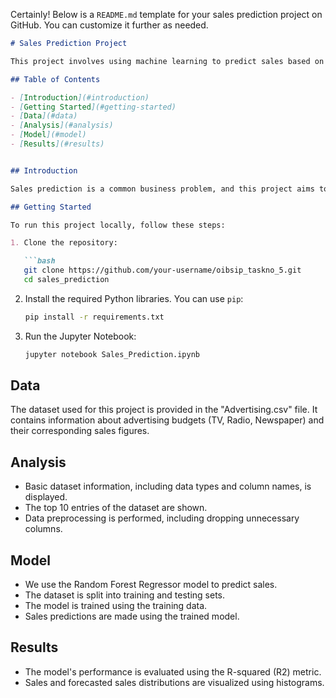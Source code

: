Certainly! Below is a `README.md` template for your sales prediction project on GitHub. You can customize it further as needed.

```markdown
# Sales Prediction Project

This project involves using machine learning to predict sales based on advertising budgets. We explore and analyze the dataset, preprocess the data, train a Random Forest Regressor model, and evaluate its performance.

## Table of Contents

- [Introduction](#introduction)
- [Getting Started](#getting-started)
- [Data](#data)
- [Analysis](#analysis)
- [Model](#model)
- [Results](#results)


## Introduction

Sales prediction is a common business problem, and this project aims to predict sales based on advertising expenditures. We use a machine learning model, specifically the Random Forest Regressor, to make predictions. The project includes data analysis, preprocessing, model training, evaluation, and visualization.

## Getting Started

To run this project locally, follow these steps:

1. Clone the repository:

   ```bash
   git clone https://github.com/your-username/oibsip_taskno_5.git
   cd sales_prediction
   ```

2. Install the required Python libraries. You can use `pip`:

   ```bash
   pip install -r requirements.txt
   ```

3. Run the Jupyter Notebook:

   ```bash
   jupyter notebook Sales_Prediction.ipynb
   ```

## Data

The dataset used for this project is provided in the "Advertising.csv" file. It contains information about advertising budgets (TV, Radio, Newspaper) and their corresponding sales figures.

## Analysis

- Basic dataset information, including data types and column names, is displayed.
- The top 10 entries of the dataset are shown.
- Data preprocessing is performed, including dropping unnecessary columns.

## Model

- We use the Random Forest Regressor model to predict sales.
- The dataset is split into training and testing sets.
- The model is trained using the training data.
- Sales predictions are made using the trained model.

## Results

- The model's performance is evaluated using the R-squared (R2) metric.
- Sales and forecasted sales distributions are visualized using histograms.

